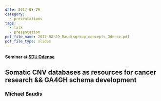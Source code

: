 ```yaml
---
date: 2017-08-29
category:
  - presentations
tags:
  - talk
  - presentation
pdf_file_name: 2017-08-29_Baudisgroup_concepts_Odense.pdf
pdf_file_type: slides
---
```


#### Seminar at [SDU Odense](http://www.sdu.dk/en/)
## Somatic CNV databases as resources for cancer research && GA4GH schema development
### Michael Baudis
